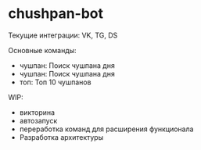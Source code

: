 # chushpan-bot

Текущие интеграции: VK, TG, DS

Основные команды:
- чушпан: Поиск чушпана дня
- чушпан: Поиск чушпана дня
- топ: Топ 10 чушпанов

WIP:
- викторина
- автозапуск
- переработка команд для расширения функционала
- Разработка архитектуры
